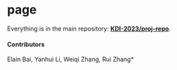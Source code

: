 # page

Everything is in the main repository: **[KDI-2023/proj-repo](https://github.com/KDI-2023/proj-repo)**.

#### Contributors

Elain Bai,
Yanhui Li,
Weiqi Zhang,
Rui Zhang*
